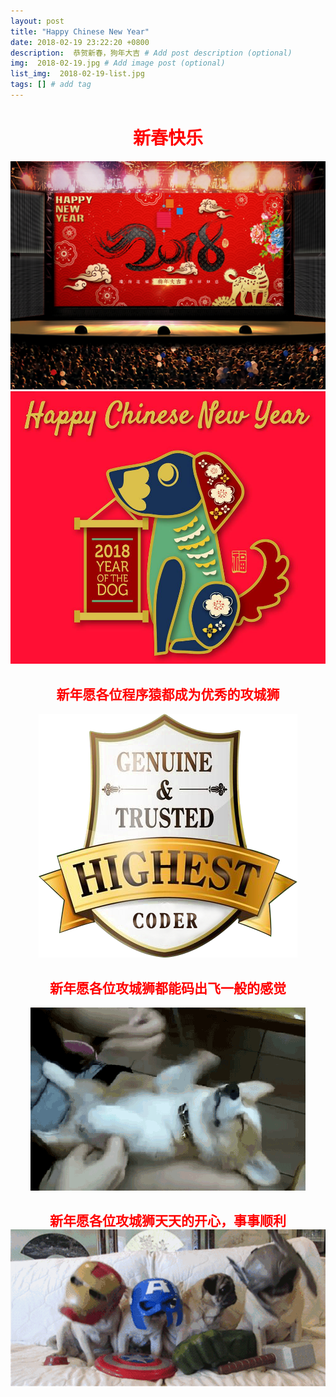 ```yaml
---
layout: post
title: "Happy Chinese New Year"
date: 2018-02-19 23:22:20 +0800
description:  恭贺新春，狗年大吉 # Add post description (optional)
img:  2018-02-19.jpg # Add image post (optional)
list_img:  2018-02-19-list.jpg
tags: [] # add tag
---
```

<h1 style="text-align:center;color:red;font-family: 汉仪雪君体简">新春快乐</h1>

<img src="../assets/attchment/2018-02-19/chinese_new_year.jpg" alt="chinese_new_year" />
<img src="../assets/attchment/2018-02-19/chinese_new_year_1.jpg" alt="chinese_new_year" />

<h2 style="text-align:center;color:red">新年愿各位程序猿都成为优秀的攻城狮</h2>
<div style="text-align:center;"><img src="../assets/attchment/2018-02-19/coder.png" alt="chinese_new_year" /></div>
<h2 style="text-align:center;color:red">新年愿各位攻城狮都能码出飞一般的感觉</h2>
<div style="text-align:center;"><img src="../assets/attchment/2018-02-19/speed.gif" alt="chinese_new_year" /></div>
<h2 style="text-align:center;color:red">新年愿各位攻城狮天天的开心，事事顺利</span>
<div style="text-align:center;"><img src="../assets/attchment/2018-02-19/mood.gif" alt="chinese_new_year" /></div>
